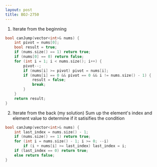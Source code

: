 ```yaml
---
layout: post
title: BOJ-2750
---
```


1. Iterate from the beginning
   
```c
bool canJump(vector<int>& nums) {
    int pivot = nums[0];
    bool result = true;
    if (nums.size() == 1) return true;
    if (nums[0] == 0) return false;
    for (int i = 1; i < nums.size(); i++) {
        pivot--;
        if (nums[i] >= pivot) pivot = nums[i];
        if (nums[i] == 0 && pivot == 0 && i != nums.size() - 1) {
            result = false;
            break;
        }
    }
    return result;
}
```

2. Iterate from the back (my solution)
Sum up the element's index and element value to determine if it satisifies the condition

```c
bool canJump(vector<int>& nums) {
    int last_index = nums.size() - 1;
    if (nums.size() == 1) return true;
    for (int i = nums.size() - 1; i >= 0; --i)
        if (i + nums[i] >= last_index) last_index = i;
    if (last_index == 0) return true;
    else return false;
}
```
